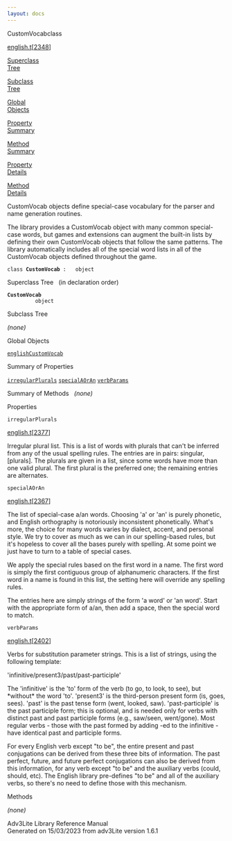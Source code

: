 ```yaml
---
layout: docs
---
```

<span class="title">CustomVocab</span><span class="type">class</span>

[english.t](../file/english.t.html)\[[2348](../source/english.t.html#2348)\]

[Superclass  
Tree](#_SuperClassTree_)

[Subclass  
Tree](#_SubClassTree_)

[Global  
Objects](#_ObjectSummary_)

[Property  
Summary](#_PropSummary_)

[Method  
Summary](#_MethodSummary_)

[Property  
Details](#_Properties_)

[Method  
Details](#_Methods_)



CustomVocab objects define special-case vocabulary for the parser and
name generation routines.

The library provides a CustomVocab object with many common special-case
words, but games and extensions can augment the built-in lists by
defining their own CustomVocab objects that follow the same patterns.
The library automatically includes all of the special word lists in all
of the CustomVocab objects defined throughout the game.

`class `**`CustomVocab`**` :   object`



<span id="_SuperClassTree_"></span>



<span class="hdln">Superclass Tree</span>   (in declaration order)



**`CustomVocab`**  
`         object`  
<span id="_SubClassTree_"></span>



<span class="hdln">Subclass Tree</span>  



*(none)* <span id="_ObjectSummary_"></span>



<span class="hdln">Global Objects</span>  



[`englishCustomVocab`](../object/englishCustomVocab.html)
<span id="_PropSummary_"></span>



<span class="hdln">Summary of Properties</span>  



[`irregularPlurals`](#irregularPlurals) [`specialAOrAn`](#specialAOrAn) [`verbParams`](#verbParams)

<span id="_MethodSummary_"></span>



<span class="hdln">Summary of Methods</span>  
*(none)* <span id="_Properties_"></span>



<span class="hdln">Properties</span>  



<span id="irregularPlurals"></span>

`irregularPlurals`

[english.t](../file/english.t.html)\[[2377](../source/english.t.html#2377)\]



Irregular plural list. This is a list of words with plurals that can't
be inferred from any of the usual spelling rules. The entries are in
pairs: singular, \[plurals\]. The plurals are given in a list, since
some words have more than one valid plural. The first plural is the
preferred one; the remaining entries are alternates.



<span id="specialAOrAn"></span>

`specialAOrAn`

[english.t](../file/english.t.html)\[[2367](../source/english.t.html#2367)\]



The list of special-case a/an words. Choosing 'a' or 'an' is purely
phonetic, and English orthography is notoriously inconsistent
phonetically. What's more, the choice for many words varies by dialect,
accent, and personal style. We try to cover as much as we can in our
spelling-based rules, but it's hopeless to cover all the bases purely
with spelling. At some point we just have to turn to a table of special
cases.

We apply the special rules based on the first word in a name. The first
word is simply the first contiguous group of alphanumeric characters. If
the first word in a name is found in this list, the setting here will
override any spelling rules.

The entries here are simply strings of the form 'a word' or 'an word'.
Start with the appropriate form of a/an, then add a space, then the
special word to match.



<span id="verbParams"></span>

`verbParams`

[english.t](../file/english.t.html)\[[2402](../source/english.t.html#2402)\]



Verbs for substitution parameter strings. This is a list of strings,
using the following template:

  
'infinitive/present3/past/past-participle'

The 'infinitive' is the 'to' form of the verb (to go, to look, to see),
but \*without\* the word 'to'. 'present3' is the third-person present
form (is, goes, sees). 'past' is the past tense form (went, looked,
saw). 'past-participle' is the past participle form; this is optional,
and is needed only for verbs with distinct past and past participle
forms (e.g., saw/seen, went/gone). Most regular verbs - those with the
past formed by adding -ed to the infinitive - have identical past and
participle forms.

For every English verb except "to be", the entire present and past
conjugations can be derived from these three bits of information. The
past perfect, future, and future perfect conjugations can also be
derived from this information, for any verb except "to be" and the
auxiliary verbs (could, should, etc). The English library pre-defines
"to be" and all of the auxiliary verbs, so there's no need to define
those with this mechanism.



<span id="_Methods_"></span>



<span class="hdln">Methods</span>  



*(none)*



Adv3Lite Library Reference Manual  
Generated on 15/03/2023 from adv3Lite version 1.6.1


